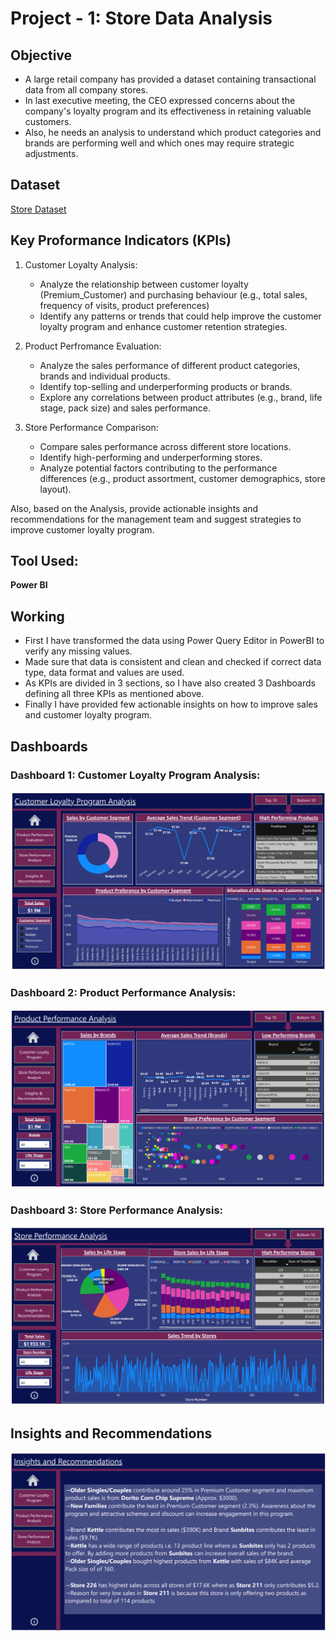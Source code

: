 # Project - 1: Store Data Analysis
## Objective
- A large retail company has provided a dataset containing transactional data from all company stores.
- In last executive meeting, the CEO expressed concerns about the company's loyalty program and its effectiveness in retaining valuable customers.
- Also, he needs an analysis to understand which product categories and brands are performing well and which ones may require strategic adjustments.

## Dataset
[Store Dataset](https://github.com/Harsh0696/Project_1/blob/main/Stores_dataset.xlsx)


## Key Proformance Indicators (KPIs)
1. Customer Loyalty Analysis:
    - Analyze the relationship between customer loyalty (Premium_Customer) and purchasing behaviour (e.g., total sales, frequency of visits, product preferences)
    - Identify any patterns or trends that could help improve the customer loyalty program and enhance customer retention strategies.

2. Product Perfromance Evaluation:
    - Analyze the sales performance of different product categories, brands and individual products.
    - Identify top-selling and underperforming products or brands.
    - Explore any correlations between product attributes (e.g., brand, life stage, pack size) and sales performance.

3. Store Performance Comparison:
    - Compare sales performance across different store locations.    
    - Identify high-performing and underperforming stores.   
    - Analyze potential factors contributing to the performance differences (e.g., product assortment, customer demographics, store layout).

Also, based on the Analysis, provide actionable insights and recommendations for the management team and suggest strategies to improve customer loyalty program.

## Tool Used:
**Power BI**

## Working
- First I have transformed the data using Power Query Editor in PowerBI to verify any missing values.
- Made sure that data is consistent and clean and checked if correct data type, data format and values are used.
- As KPIs are divided in 3 sections, so I have also created 3 Dashboards defining all three KPIs as mentioned above.
- Finally I have provided few actionable insights on how to improve sales and customer loyalty program.

## Dashboards
### Dashboard 1: Customer Loyalty Program Analysis:

![alt text](<Dashboard 1 - Customer Loyalty Program.png>)

### Dashboard 2: Product Performance Analysis:

![alt text](<Dashboard 2 - Product Performance Analysis.png>)

### Dashboard 3: Store Performance Analysis:

![alt text](<Dashboard 3 - Store Performance Analysis.png>)

## Insights and Recommendations

![alt text](Insights.png)
